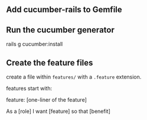 ## Add cucumber-rails to Gemfile

## Run the cucumber generator

rails g cucumber:install

## Create the feature files

create a file within ```features/``` with a ```.feature``` extension.

features start with:

feature: [one-liner of the feature]

As a [role]
I want [feature]
so that [benefit]
